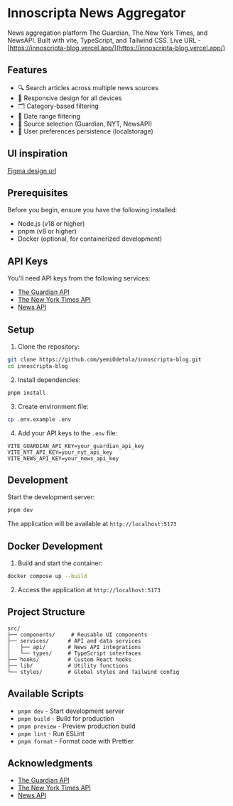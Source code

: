 # Innoscripta News Aggregator

News aggregation platform  The Guardian, The New York Times, and NewsAPI. Built with vite, TypeScript, and Tailwind CSS.
Live URL - [https://innoscripta-blog.vercel.app/](https://innoscripta-blog.vercel.app/)


## Features

- 🔍 Search articles across multiple news sources
- 📱 Responsive design for all devices
- 🗂️ Category-based filtering
- 📅 Date range filtering
- 📰 Source selection (Guardian, NYT, NewsAPI)
- 💾 User preferences persistence (localstorage)


## UI inspiration

[Figma design url](https://www.figma.com/proto/yRQOf61flYNYNKw3PYMwGt/DOWNLOAD-Untitled-UI-%E2%80%93-PRO-version-(v2.7)?node-id=1630-319702&t=QG0NsScckx2ShMns-1)


## Prerequisites

Before you begin, ensure you have the following installed:
- Node.js (v18 or higher)
- pnpm (v8 or higher)
- Docker (optional, for containerized development)

## API Keys

You'll need API keys from the following services:
- [The Guardian API](https://open-platform.theguardian.com/access/)
- [The New York Times API](https://developer.nytimes.com/get-started)
- [News API](https://newsapi.org/register)

## Setup

1. Clone the repository:
```bash
git clone https://github.com/yemiOdetola/innoscripta-blog.git
cd innoscripta-blog
```

2. Install dependencies:
```bash
pnpm install
```

3. Create environment file:
```bash
cp .env.example .env
```

4. Add your API keys to the `.env` file:
```env
VITE_GUARDIAN_API_KEY=your_guardian_api_key
VITE_NYT_API_KEY=your_nyt_api_key
VITE_NEWS_API_KEY=your_news_api_key
```

## Development

Start the development server:
```bash
pnpm dev
```

The application will be available at `http://localhost:5173`

## Docker Development

1. Build and start the container:
```bash
docker compose up --build
```

2. Access the application at `http://localhost:5173`

## Project Structure

```
src/
├── components/     # Reusable UI components
├── services/      # API and data services
│   ├── api/       # News API integrations
│   └── types/     # TypeScript interfaces
├── hooks/         # Custom React hooks
├── lib/           # Utility functions
└── styles/        # Global styles and Tailwind config
```

## Available Scripts

- `pnpm dev` - Start development server
- `pnpm build` - Build for production
- `pnpm preview` - Preview production build
- `pnpm lint` - Run ESLint
- `pnpm format` - Format code with Prettier


## Acknowledgments

- [The Guardian API](https://open-platform.theguardian.com/)
- [The New York Times API](https://developer.nytimes.com/)
- [News API](https://newsapi.org/)
